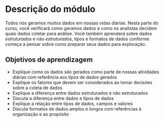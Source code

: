 # Descrição do módulo

Todos nós geramos muitos dados em nossas vidas diárias. Nesta parte do curso, você verificará como geramos dados e como os analistas decidem quais dados coletar para análise.
Você também aprenderá sobre dados *estruturados* e não *estruturados*, tipos e formatos de dados conforme começa a pensar sobre como preparar seus dados para exploração.

## Objetivos de aprendizagem  

* Explique como os dados são gerados como parte de nossas atividades diárias com referência aos tipos de dados gerados
* Explique os fatores que devem ser considerados ao tomar decisões sobre a coleta de dados
* Explique a diferença entre dados estruturados e não estruturados
* Discuta a diferença entre dados e tipos de dados
* Explique a relação entre tipos de dados, campos e valores
* Discuta formatos de dados amplos e longos com referências à organização e ao propósito

